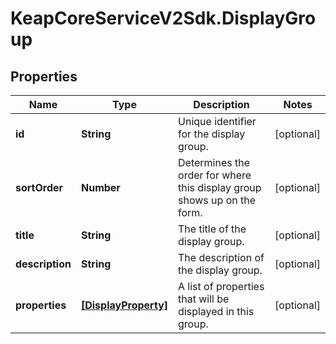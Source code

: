 # KeapCoreServiceV2Sdk.DisplayGroup

## Properties

Name | Type | Description | Notes
------------ | ------------- | ------------- | -------------
**id** | **String** | Unique identifier for the display group. | [optional] 
**sortOrder** | **Number** | Determines the order for where this display group shows up on the form. | [optional] 
**title** | **String** | The title of the display group. | [optional] 
**description** | **String** | The description of the display group. | [optional] 
**properties** | [**[DisplayProperty]**](DisplayProperty.md) | A list of properties that will be displayed in this group. | [optional] 


